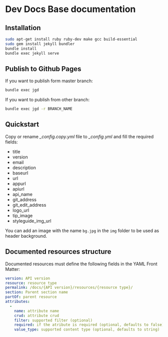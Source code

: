# Dev Docs Base documentation

## Installation

```bash
sudo apt-get install ruby ruby-dev make gcc build-essential
sudo gem install jekyll bundler
bundle install
bundle exec jekyll serve
```

## Publish to Github Pages

If you want to publish form master branch:

```bash
bundle exec jgd
```

If you want to publish from other branch:

```bash
bundle exec jgd -r BRANCH_NAME
```

## Quickstart

Copy or rename *\_config.copy.yml* file to *\_config.yml* and fill the required fields:

- title
- version
- email
- description
- baseurl
- url
- appurl
- apiurl
- api_name
- git_address
- git_edit_address
- logo_url
- tip_image
- styleguide_img_url

You can add an image with the name `bg.jpg` in the `img` folder to be used as header background.

## Documented resources structure

Documented resources must define the following fields in the YAML Front Matter:

``` yaml
version: API version
resource: resource type
permalink: /docs/{API version}/resources/{resource type}/
section: Parent section name
partOf: parent resource
attributes:
  -
    name: attribute name
    crud: attribute crud
    filter: supported filter (optional)
    required: if the atribute is required (optional, defaults to false)
    value_type: supported content type (optional, defaults to string)
```
